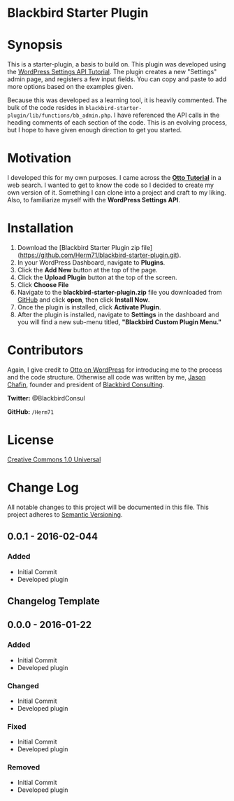 # Blackbird Starter Plugin

# Synopsis

This is a starter-plugin, a basis to build on. This plugin was developed using the [WordPress Settings API Tutorial](http://ottopress.com/2009/wordpress-settings-api-tutorial/). 
The plugin creates a new "Settings" admin page, and registers a few input fields. You can copy and paste to add more options based on the examples given.

Because this was developed as a learning tool, it is heavily commented. The bulk of the code resides in `blackbird-starter-plugin/lib/functions/bb_admin.php`. I have referenced the API calls in the heading comments of each section of the code. This is an evolving process, but I hope to have given enough direction to get you started.

# Motivation

I developed this for my own purposes. I came across the [**Otto Tutorial**](http://ottopress.com/2009/wordpress-settings-api-tutorial/) in a web search. I wanted to get to know the code so I decided to create my own version of it. Something I can clone into a project and craft to my liking. Also, to familiarize myself with the **WordPress Settings API**.

# Installation

1. Download the [Blackbird Starter Plugin zip file] (https://github.com/Herm71/blackbird-starter-plugin.git).
2. In your WordPress Dashboard, navigate to **Plugins**.
3. Click the **Add New** button at the top of the page.
4. Click the **Upload Plugin** button at the top of the screen.
5. Click **Choose File**
5. Navigate to the **blackbird-starter-plugin.zip** file you downloaded from [GitHub](https://www.github.com) and click **open**, then click **Install Now**.
6. Once the plugin is installed, click **Activate Plugin**.
7. After the plugin is installed, navigate to **Settings** in the dashboard and you will find a new sub-menu titled, **"Blackbird Custom Plugin Menu."** 

# Contributors

Again, I give credit to [Otto on WordPress](http://ottopress.com) for introducing me to the process and the code structure. Otherwise all code was written by me, [Jason Chafin](http://www.jasonchafin.com), founder and president of [Blackbird Consulting](http://www.blackbirdconsult.com). 

**Twitter:**  @BlackbirdConsul

**GitHub:** `/Herm71`

# License

[Creative Commons 1.0 Universal](LICENSE)

# Change Log
All notable changes to this project will be documented in this file.
This project adheres to [Semantic Versioning](http://semver.org/).

## 0.0.1 - 2016-02-044
### Added
- Initial Commit
- Developed plugin

## Changelog Template

## 0.0.0 - 2016-01-22
### Added
- Initial Commit
- Developed plugin

### Changed
- Initial Commit
- Developed plugin

### Fixed
- Initial Commit
- Developed plugin

### Removed
- Initial Commit
- Developed plugin
